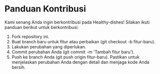 # Panduan Kontribusi 
Kami senang Anda ingin berkontribusi pada Healthy-dishes! Silakan ikuti panduan berikut untuk berkontribusi: 
1. Fork repository ini. 
2. Buat branch baru untuk fitur atau perbaikan (git checkout -b fitur-baru). 
3. Lakukan perubahan yang diperlukan. 
4. Commit perubahan Anda (git commit -m 'Tambah fitur baru'). 
5. Push ke branch Anda (git push origin fitur-baru). 
Pastikan untuk menjelaskan perubahan Anda dengan detail dan menjaga kode Anda bersih. 
